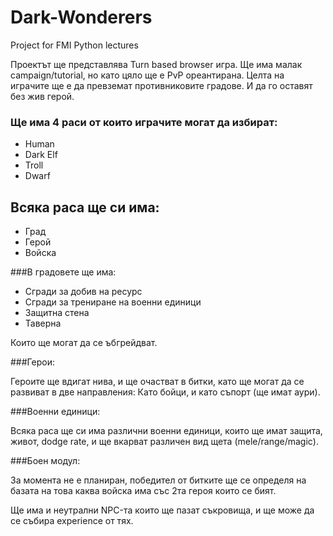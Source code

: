 Dark-Wonderers
==============

Project for FMI Python lectures

Проектът ще представлява Turn based browser игра. Ще има малак campaign/tutorial, но като цяло ще е PvP ореантирана.
Целта на играчите ще е да превземат противниковите градове. И да го оставят без жив герой.

### Ще има 4 раси от които играчите могат да избират:
<ul>
<li>Human</li>
<li>Dark Elf</li>
<li>Troll</li>
<li>Dwarf</li>
</ul>

## Всяка раса ще си има:
<ul>
<li>Град</li>
<li>Герой</li>
<li>Войска</li>
</ul>

###В градовете ще има:
<ul>
<li>Сгради за добив на ресурс</li>
<li>Сгради за трениране на военни единици</li>
<li>Защитна стена</li>
<li>Таверна</li>
</ul>
Които ще могат да се ъбгрейдват.

###Герои:
<p>
Героите ще вдигат нива, и ще очастват в битки,
като ще могат да се развиват в две направления:
Като бойци, и като съпорт (ще имат аури).
</p>

###Военни единици:
<p>
Всяка раса ще си има различни военни единици, които ще имат защита, живот, dodge rate, 
и ще вкарват различен вид щета (mele/range/magic).
</p>

###Боен модул:
<p>
За момента не е планиран, победител от битките ще се определя на базата на това каква войска има
със 2та героя които се бият.
</p>


<p>
Ще има и неутрални NPC-та които ще пазат съкровища, и ще може да се събира experience от тях.
</p>
